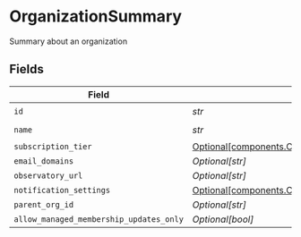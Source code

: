 # OrganizationSummary

Summary about an organization


## Fields

| Field                                                                                                                              | Type                                                                                                                               | Required                                                                                                                           | Description                                                                                                                        | Example                                                                                                                            |
| ---------------------------------------------------------------------------------------------------------------------------------- | ---------------------------------------------------------------------------------------------------------------------------------- | ---------------------------------------------------------------------------------------------------------------------------------- | ---------------------------------------------------------------------------------------------------------------------------------- | ---------------------------------------------------------------------------------------------------------------------------------- |
| `id`                                                                                                                               | *str*                                                                                                                              | :heavy_check_mark:                                                                                                                 | N/A                                                                                                                                |                                                                                                                                    |
| `name`                                                                                                                             | *str*                                                                                                                              | :heavy_check_mark:                                                                                                                 | N/A                                                                                                                                |                                                                                                                                    |
| `subscription_tier`                                                                                                                | [Optional[components.OrganizationSummarySubscriptionTier]](../../models/components/organizationsummarysubscriptiontier.md)         | :heavy_minus_sign:                                                                                                                 | N/A                                                                                                                                | FREE                                                                                                                               |
| `email_domains`                                                                                                                    | *Optional[str]*                                                                                                                    | :heavy_minus_sign:                                                                                                                 | N/A                                                                                                                                |                                                                                                                                    |
| `observatory_url`                                                                                                                  | *Optional[str]*                                                                                                                    | :heavy_minus_sign:                                                                                                                 | N/A                                                                                                                                |                                                                                                                                    |
| `notification_settings`                                                                                                            | [Optional[components.OrganizationSummaryNotificationSettings]](../../models/components/organizationsummarynotificationsettings.md) | :heavy_minus_sign:                                                                                                                 | N/A                                                                                                                                |                                                                                                                                    |
| `parent_org_id`                                                                                                                    | *Optional[str]*                                                                                                                    | :heavy_minus_sign:                                                                                                                 | N/A                                                                                                                                |                                                                                                                                    |
| `allow_managed_membership_updates_only`                                                                                            | *Optional[bool]*                                                                                                                   | :heavy_minus_sign:                                                                                                                 | N/A                                                                                                                                |                                                                                                                                    |